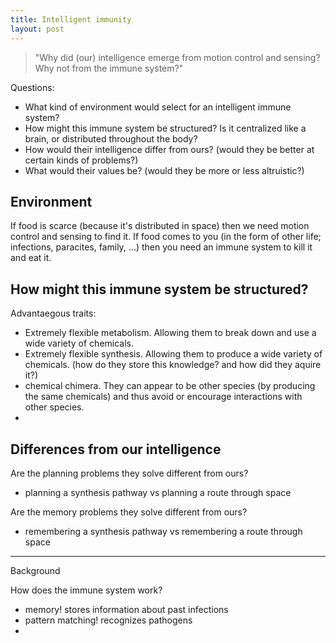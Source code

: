 ```yaml
---
title: Intelligent immunity
layout: post
---
```


> "Why did (our) intelligence emerge from motion control and sensing? Why not from the immune system?"

Questions:
- What kind of environment would select for an intelligent immune system?
- How might this immune system be structured? Is it centralized like a brain, or distributed throughout the body?
- How would their intelligence differ from ours? (would they be better at certain kinds of problems?)
- What would their values be? (would they be more or less altruistic?)

## Environment

<!-- this is like mechanism design?
which env incentivises which genes / traits? -->

If food is scarce (because it's distributed in space) then we need motion control and sensing to find it.
If food comes to you (in the form of other life; infections, paracites, family, ...) then you need an immune system to kill it and eat it.

## How might this immune system be structured?

<!-- Want a path from simple immune system to 'intelligence' -->

Advantaegous traits:
- Extremely flexible metabolism. Allowing them to break down and use a wide variety of chemicals.
- Extremely flexible synthesis. Allowing them to produce a wide variety of chemicals. (how do they store this knowledge? and how did they aquire it?)
- chemical chimera. They can appear to be other species (by producing the same chemicals) and thus avoid or encourage interactions with other species.
- 

## Differences from our intelligence

Are the planning problems they solve different from ours?

- planning a synthesis pathway vs planning a route through space

Are the memory problems they solve different from ours?

- remembering a synthesis pathway vs remembering a route through space

***

Background

How does the immune system work?
- memory! stores information about past infections
- pattern matching! recognizes pathogens
- 